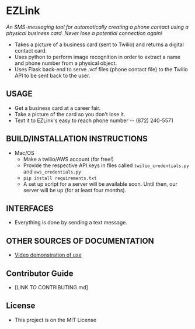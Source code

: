 # EZLink

_An SMS-messaging tool for automatically creating a phone contact using a physical business card. Never lose a potential connection again!_
  * Takes a picture of a business card (sent to Twilio) and returns a digital contact card.
  * Uses python to perform image recognition in order to extract a name and phone number from a physical object.
  * Uses Flask back-end to serve .vcf files (phone contact file) to the Twilio API to be sent back to the user.

## USAGE
  * Get a business card at a career fair.
  * Take a picture of the card so you don't lose it.
  * Text it to EZLink's easy to reach phone number -- (872) 240-5571

## BUILD/INSTALLATION INSTRUCTIONS
  * Mac/OS
    * Make a twilio/AWS account (for free!)
    * Provide the respective API keys in files called `twilio_credentials.py` and `aws_credentials.py`
    * `pip install requirements.txt`
    * A set up script for a server will be available soon. Until then, our server will be up (for at least four months).

## INTERFACES
  * Everything is done by sending a text message.

## OTHER SOURCES OF DOCUMENTATION
  * [Video demonstration of use](https://vimeo.com/205741775)

## Contributor Guide
  * [LINK TO CONTRIBUTING.md]

## License
  * This project is on the MIT License
